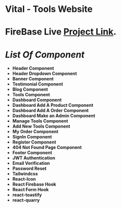 # **Vital - Tools Website**

# FireBase Live [Project Link](https://vitacreact.web.app/).

# *List Of Component*

- **Header Component**
- **Header Dropdown Component**
- **Banner Component**
- **Testimonial Component**
- **Blog Component**
- **Tools Component**
- **Dashboard Component**
- **Dashboard Add A Product Component**
- **Dashboard Add A Order Component**
- **Dashboard Make an Admin Component**
- **Manage Tools Component**
- **Add New Tools Component**
- **My Order Component**
- **SignIn Component**
- **Register Component**
- **404 Not Found Page Component**
- **Footer Component**
- **JWT Authentication**
- **Email Verification**
- **Password Reset**
- **Tailwindcss**
- **React-Icon**
- **React Firebase Hook**
- **React Form Hook**
- **react-toastify**
- **react-quarry**
